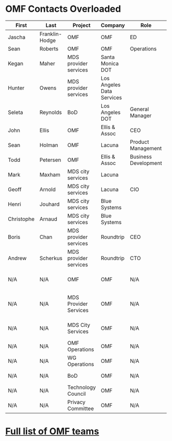 # OMF Contacts Overloaded
<div class="datatable-begin"></div>

First     | Last       |   Project    |   Company    | Role      | email        | ML archive
--------- | ---------- | ------------ | ------------ | --------- | ------------ | -----------
Jascha | Franklin-Hodge | OMF | OMF | ED | <jascha@openmobilityfoundation.org> |
Sean | Roberts | OMF | OMF | Operations | <sean@openmobilityfoundation.org> |
Kegan | Maher | MDS provider services | Santa Monica DOT | | <kegan.maher@smgov.net> |
Hunter | Owens | MDS provider services | Los Angeles Data Services | | <hunter.owens@lacity.org> |
Seleta | Reynolds | BoD	| Los Angeles DOT | General Manager | <seleta.reynolds@lacity.org> |
John | Ellis | OMF | Ellis & Assoc | CEO | <john@ellis-and-associates.com> |
Sean | Holman | OMF | Lacuna | Product Management | <sean.holman@lacuna.ai> |
Todd | Petersen | OMF | Ellis & Assoc | Business Development | <todd@ellis-and-associates.com> |
Mark |	Maxham	| MDS city services | Lacuna | | <mark.maxham@lacuna.ai> |
Geoff |	Arnold	| MDS city services | Lacuna | CIO | <geoff.arnold@lacuna.ai> |
Henri |	Jouhard	| MDS city services | Blue Systems | | <henri.jouhaud@polyconseil.fr> |
Christophe | Arnaud | MDS city services	| Blue Systems | | <christophe.arnaud@bluesystems.ai> |
Boris |	Chan |	MDS provider services |	Roundtrip | CEO	| <boris@roundtrip.ai> |
Andrew    | Scherkus   | MDS provider services | Roundtrip  | CTO       | <andrew@roundtrip.ai> |
N/A | N/A | OMF    | OMF    | N/A | <mds-announce@openmobilityfoundation.org> | [mds-announce archive](https://groups.google.com/a/groups.openmobilityfoundation.org/forum/#!forum/mds-announce) 
N/A | N/A | MDS Provider Services | OMF    | N/A | <mds-provider-services@openmobilityfoundation.org> | [mds-provider-services archive](https://groups.google.com/a/groups.openmobilityfoundation.org/forum/#!forum/mds-provider-services) 
N/A | N/A | MDS City Services     | OMF    | N/A | <mds-city-services@openmobilityfoundation.org> | [mds-city-services archive](https://groups.google.com/a/groups.openmobilityfoundation.org/forum/#!forum/mds-city-services) 
N/A | N/A  | OMF Operations | OMF | N/A | <omf-admin@openmobilityfoundation.org> | [omf-admin archive](https://groups.google.com/a/groups.openmobilityfoundation.org/forum/#!forum/omf-admin) 
N/A | N/A  | WG Operations | OMF | N/A | <wg-ops@openmobilityfoundation.org> | [wg-ops archive](https://groups.google.com/a/openmobilityfoundation.org/forum/#!forum/wg-ops)
N/A | N/A  | BoD | OMF | N/A | <board-all@openmobilityfoundation.org> | [board-all archive](https://groups.google.com/a/groups.openmobilityfoundation.org/forum/#!forum/board-all)
N/A | N/A  | Technology Council | OMF | N/A | <techncouncil@openmobilityfoundation.org> | [techcouncil archive](https://groups.google.com/a/groups.openmobilityfoundation.org/forum/#!forum/techcouncil)
N/A | N/A  | Privacy Committee | OMF | N/A | ??? | ???

<div class="datatable-end"></div>

# [Full list of OMF teams](https://sarob.github.io/operations/omf-community#projects-overloaded)
